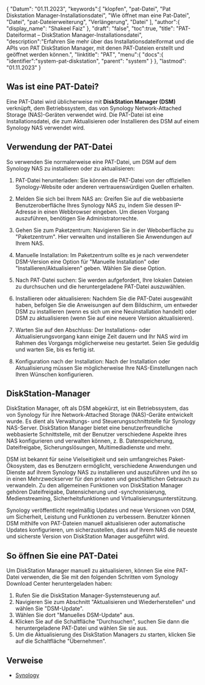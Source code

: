 {
"Datum": "01.11.2023",
   "keywords":[
"klopfen",
"pat-Datei",
"Pat Diskstation Manager-Installationsdatei",
"Wie öffnet man eine Pat-Datei",
"Datei",
"pat-Dateierweiterung",
"Verlängerung",
"Datei"
],
   "author":{
"display_name": "Shakeel Faiz"
},
"draft": "false",
"toc":true,
"title": "PAT-Dateiformat – DiskStation Manager-Installationsdatei",
   "description":"Erfahren Sie mehr über das Installationsdateiformat und die APIs von PAT DiskStation Manager, mit denen PAT-Dateien erstellt und geöffnet werden können.",
"linktitle": "PAT",
   "menu":{
      "docs":{
         "identifier":"system-pat-diskstation",
"parent": "system"
}
},
"lastmod": "01.11.2023"
}

## Was ist eine PAT-Datei?

Eine PAT-Datei wird üblicherweise mit **DiskStation Manager (DSM)** verknüpft, dem Betriebssystem, das von Synology Network-Attached Storage (NAS)-Geräten verwendet wird. Die PAT-Datei ist eine Installationsdatei, die zum Aktualisieren oder Installieren des DSM auf einem Synology NAS verwendet wird.

## Verwendung der PAT-Datei

So verwenden Sie normalerweise eine PAT-Datei, um DSM auf dem Synology NAS zu installieren oder zu aktualisieren:

1. PAT-Datei herunterladen: Sie können die PAT-Datei von der offiziellen Synology-Website oder anderen vertrauenswürdigen Quellen erhalten.
    







2. Melden Sie sich bei Ihrem NAS an: Greifen Sie auf die webbasierte Benutzeroberfläche Ihres Synology NAS zu, indem Sie dessen IP-Adresse in einen Webbrowser eingeben. Um diesen Vorgang auszuführen, benötigen Sie Administratorrechte.
    







3. Gehen Sie zum Paketzentrum: Navigieren Sie in der Weboberfläche zu "Paketzentrum". Hier verwalten und installieren Sie Anwendungen auf Ihrem NAS.
    







4. Manuelle Installation: Im Paketzentrum sollte es je nach verwendeter DSM-Version eine Option für "Manuelle Installation" oder "Installieren/Aktualisieren" geben. Wählen Sie diese Option.
    







5. Nach PAT-Datei suchen: Sie werden aufgefordert, Ihre lokalen Dateien zu durchsuchen und die heruntergeladene PAT-Datei auszuwählen.
    







6. Installieren oder aktualisieren: Nachdem Sie die PAT-Datei ausgewählt haben, befolgen Sie die Anweisungen auf dem Bildschirm, um entweder DSM zu installieren (wenn es sich um eine Neuinstallation handelt) oder DSM zu aktualisieren (wenn Sie auf eine neuere Version aktualisieren).
    







7. Warten Sie auf den Abschluss: Der Installations- oder Aktualisierungsvorgang kann einige Zeit dauern und Ihr NAS wird im Rahmen des Vorgangs möglicherweise neu gestartet. Seien Sie geduldig und warten Sie, bis es fertig ist.
    







8. Konfiguration nach der Installation: Nach der Installation oder Aktualisierung müssen Sie möglicherweise Ihre NAS-Einstellungen nach Ihren Wünschen konfigurieren.

## DiskStation-Manager

DiskStation Manager, oft als DSM abgekürzt, ist ein Betriebssystem, das von Synology für ihre Network-Attached Storage (NAS)-Geräte entwickelt wurde. Es dient als Verwaltungs- und Steuerungsschnittstelle für Synology NAS-Server. DiskStation Manager bietet eine benutzerfreundliche webbasierte Schnittstelle, mit der Benutzer verschiedene Aspekte ihres NAS konfigurieren und verwalten können, z. B. Datenspeicherung, Dateifreigabe, Sicherungslösungen, Multimediadienste und mehr.

DSM ist bekannt für seine Vielseitigkeit und sein umfangreiches Paket-Ökosystem, das es Benutzern ermöglicht, verschiedene Anwendungen und Dienste auf ihrem Synology NAS zu installieren und auszuführen und ihn so in einen Mehrzweckserver für den privaten und geschäftlichen Gebrauch zu verwandeln. Zu den allgemeinen Funktionen von DiskStation Manager gehören Dateifreigabe, Datensicherung und -synchronisierung, Medienstreaming, Sicherheitsfunktionen und Virtualisierungsunterstützung.

Synology veröffentlicht regelmäßig Updates und neue Versionen von DSM, um Sicherheit, Leistung und Funktionen zu verbessern. Benutzer können DSM mithilfe von PAT-Dateien manuell aktualisieren oder automatische Updates konfigurieren, um sicherzustellen, dass auf ihrem NAS die neueste und sicherste Version von DiskStation Manager ausgeführt wird.

## So öffnen Sie eine PAT-Datei

Um DiskStation Manager manuell zu aktualisieren, können Sie eine PAT-Datei verwenden, die Sie mit den folgenden Schritten vom Synology Download Center heruntergeladen haben:

1. Rufen Sie die DiskStation Manager-Systemsteuerung auf.
2. Navigieren Sie zum Abschnitt "Aktualisieren und Wiederherstellen" und wählen Sie "DSM-Update".
3. Wählen Sie dort "Manuelles DSM-Update" aus.
4. Klicken Sie auf die Schaltfläche "Durchsuchen", suchen Sie dann die heruntergeladene PAT-Datei und wählen Sie sie aus.
5. Um die Aktualisierung des DiskStation Managers zu starten, klicken Sie auf die Schaltfläche "Übernehmen".

## Verweise
* [Synology](https://en.wikipedia.org/wiki/Synology)
